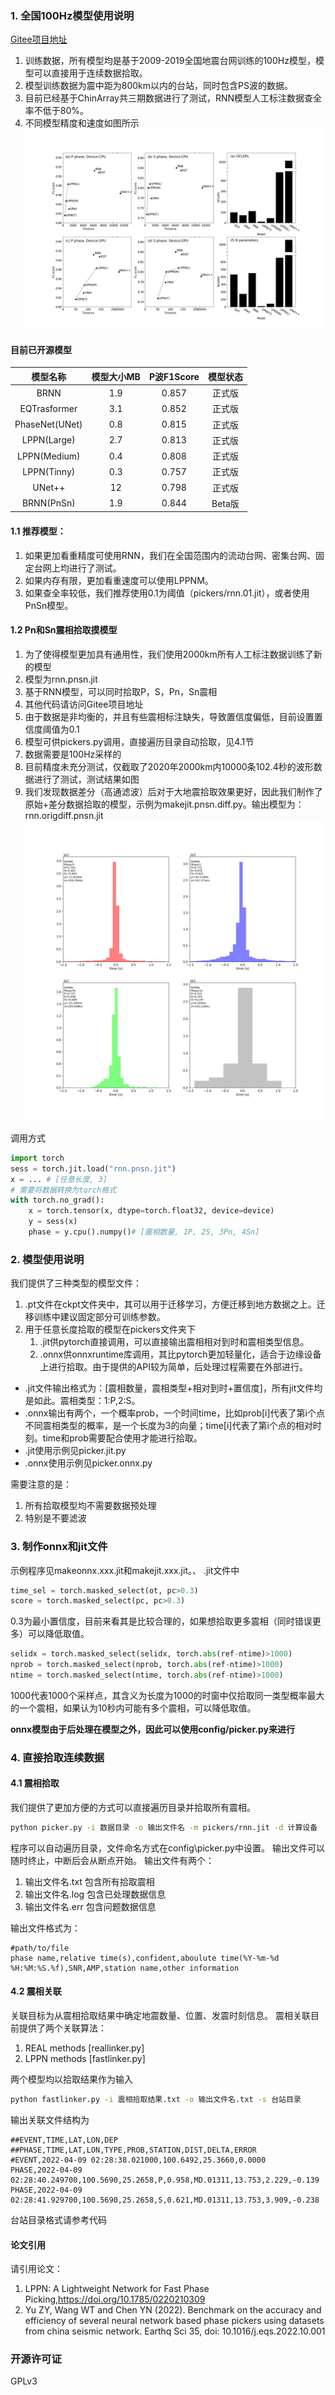 ### 1. 全国100Hz模型使用说明
[Gitee项目地址](https://gitee.com/cangyeone/seismological-ai-tools/)

1. 训练数据，所有模型均是基于2009-2019全国地震台网训练的100Hz模型，模型可以直接用于连续数据拾取。
2. 模型训练数据为震中距为800km以内的台站，同时包含PS波的数据。
3. 目前已经基于ChinArray共三期数据进行了测试，RNN模型人工标注数据查全率不低于80%。
4. 不同模型精度和速度如图所示
![](pickers/speed.jpg)

#### 目前已开源模型
|模型名称|模型大小MB|P波F1Score|模型状态|
|:-:|:-:|:-:|:-:|
|BRNN|1.9|0.857|正式版|
|EQTrasformer|3.1|0.852|正式版|
|PhaseNet(UNet)|0.8|0.815|正式版|
|LPPN(Large)|2.7|0.813|正式版|
|LPPN(Medium)|0.4|0.808|正式版|
|LPPN(Tinny)|0.3|0.757|正式版|
|UNet++|12|0.798|正式版|
|BRNN(PnSn)|1.9|0.844|Beta版|


#### 1.1 推荐模型：
1. 如果更加看重精度可使用RNN，我们在全国范围内的流动台网、密集台网、固定台网上均进行了测试。
2. 如果内存有限，更加看重速度可以使用LPPNM。
3. 如果查全率较低，我们推荐使用0.1为阈值（pickers/rnn.01.jit），或者使用PnSn模型。

#### 1.2 Pn和Sn震相拾取摸模型
1. 为了使得模型更加具有通用性，我们使用2000km所有人工标注数据训练了新的模型
2. 模型为rnn.pnsn.jit
3. 基于RNN模型，可以同时拾取P，S，Pn，Sn震相 
4. 其他代码请访问Gitee项目地址
5. 由于数据是非均衡的，并且有些震相标注缺失，导致置信度偏低，目前设置置信度阈值为0.1 
6. 模型可供pickers.py调用，直接遍历目录自动拾取，见4.1节
7. 数据需要是100Hz采样的
8. 目前精度未充分测试，仅截取了2020年2000km内10000条102.4秒的波形数据进行了测试，测试结果如图
9. 我们发现数据差分（高通滤波）后对于大地震拾取效果更好，因此我们制作了原始+差分数据拾取的模型，示例为makejit.pnsn.diff.py。输出模型为：rnn.origdiff.pnsn.jit 
![](pickers/china.pnsn.jpg)

调用方式
```python 
import torch 
sess = torch.jit.load("rnn.pnsn.jit")
x = ... # [任意长度, 3] 
# 需要将数据转换为torch格式
with torch.no_grad():
    x = torch.tensor(x, dtype=torch.float32, device=device) 
    y = sess(x) 
    phase = y.cpu().numpy()# [震相数量, 1P, 2S, 3Pn, 4Sn]
```



### 2. 模型使用说明
我们提供了三种类型的模型文件：
1. .pt文件在ckpt文件夹中，其可以用于迁移学习，方便迁移到地方数据之上。迁移训练中建议固定部分可训练参数。
2. 用于任意长度拾取的模型在pickers文件夹下
   1. .jit供pytorch直接调用，可以直接输出震相相对到时和震相类型信息。
   2. .onnx供onnxruntime库调用，其比pytorch更加轻量化，适合于边缘设备上进行拾取。由于提供的API较为简单，后处理过程需要在外部进行。

- .jit文件输出格式为：[震相数量，震相类型+相对到时+置信度]，所有jit文件均是如此。震相类型：1:P,2:S。
- .onnx输出有两个，一个概率prob，一个时间time，比如prob[i]代表了第i个点不同震相类型的概率，是一个长度为3的向量；time[i]代表了第i个点的相对时刻。time和prob需要配合使用才能进行拾取。
- .jit使用示例见picker.jit.py
- .onnx使用示例见picker.onnx.py

需要注意的是：
1. 所有拾取模型均不需要数据预处理
2. 特别是不要滤波

### 3. 制作onnx和jit文件
示例程序见makeonnx.xxx.jit和makejit.xxx.jit。、
.jit文件中
```python
time_sel = torch.masked_select(ot, pc>0.3)
score = torch.masked_select(pc, pc>0.3)
```
0.3为最小置信度，目前来看其是比较合理的，如果想拾取更多震相（同时错误更多）可以降低取值。
```python
selidx = torch.masked_select(selidx, torch.abs(ref-ntime)>1000)
nprob = torch.masked_select(nprob, torch.abs(ref-ntime)>1000)
ntime = torch.masked_select(ntime, torch.abs(ref-ntime)>1000)
```
1000代表1000个采样点，其含义为长度为1000的时窗中仅拾取同一类型概率最大的一个震相，如果认为10秒内可能有多个震相，可以降低取值。

**onnx模型由于后处理在模型之外，因此可以使用config/picker.py来进行**

### 4. 直接拾取连续数据
#### 4.1 震相拾取
我们提供了更加方便的方式可以直接遍历目录并拾取所有震相。
```bash 
python picker.py -i 数据目录 -o 输出文件名 -m pickers/rnn.jit -d 计算设备
```
程序可以自动遍历目录，文件命名方式在config\picker.py中设置。
输出文件可以随时终止，中断后会从断点开始。
输出文件有两个：
1. 输出文件名.txt 包含所有拾取震相 
2. 输出文件名.log 包含已处理数据信息
3. 输出文件名.err 包含问题数据信息

输出文件格式为：
```text
#path/to/file
phase name,relative time(s),confident,aboulute time(%Y-%m-%d %H:%M:%S.%f),SNR,AMP,station name,other information 
```

#### 4.2 震相关联
关联目标为从震相拾取结果中确定地震数量、位置、发震时刻信息。
震相关联目前提供了两个关联算法：
1. REAL methods [reallinker.py]
2. LPPN methods [fastlinker.py]

两个模型均以拾取结果作为输入
```bash 
python fastlinker.py -i 震相拾取结果.txt -o 输出文件名.txt -s 台站目录
```

输出关联文件结构为
```text
##EVENT,TIME,LAT,LON,DEP
##PHASE,TIME,LAT,LON,TYPE,PROB,STATION,DIST,DELTA,ERROR
#EVENT,2022-04-09 02:28:38.021000,100.6492,25.3660,0.0000
PHASE,2022-04-09 02:28:40.249700,100.5690,25.2658,P,0.958,MD.01311,13.753,2.229,-0.139
PHASE,2022-04-09 02:28:41.929700,100.5690,25.2658,S,0.621,MD.01311,13.753,3.909,-0.238
```

台站目录格式请参考代码

#### 论文引用
请引用论文：
1. LPPN: A Lightweight Network for Fast Phase Picking,https://doi.org/10.1785/0220210309
2. Yu ZY, Wang WT and Chen YN (2022). Benchmark on the accuracy and efficiency of several neural network based phase pickers using datasets from china seismic network. Earthq Sci 35, doi:  10.1016/j.eqs.2022.10.001
### 开源许可证
GPLv3 

